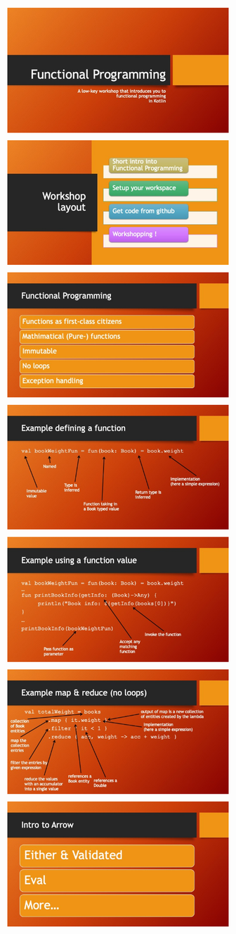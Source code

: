 ![](images/page1.jpg)

![](images/page2.jpg)

![](images/page3.jpg)

![](images/page4.jpg)

![](images/page5.jpg)

![](images/page6.jpg)

![](images/page7.jpg)